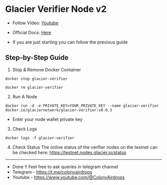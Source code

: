 # Glacier Verifier Node v2
- Follow Video: [Youtube](https://youtu.be/xda46PXs82g)
- Official Docs: [Here](https://docs.glacier.io/getting-started/glacier-nodes/run-testnet-nodes)

- If you are just starting you can follow the previous guide

## Step-by-Step Guide
1. Stop & Remove Docker Container
```console
docker stop glacier-verifier 
```
```console
docker rm glacier-verifier 
```

2. Run A Node
```console
docker run -d -e PRIVATE_KEY=YOUR_PRIVATE_KEY --name glacier-verifier docker.io/glaciernetwork/glacier-verifier:v0.0.3
```
- Enter your node wallet private key

3. Check Logs
```console
docker logs -f glacier-verifier
```

4. Check Status
The online status of the verifier nodes on the testnet can be checked here: https://testnet.nodes.glacier.io/status
---

- Done !! Feel free to ask queries in telegram channel
- Telegram - https://t.me/colonyairdrops
- Youtube - https://www.youtube.com/@ColonyAirdrops
